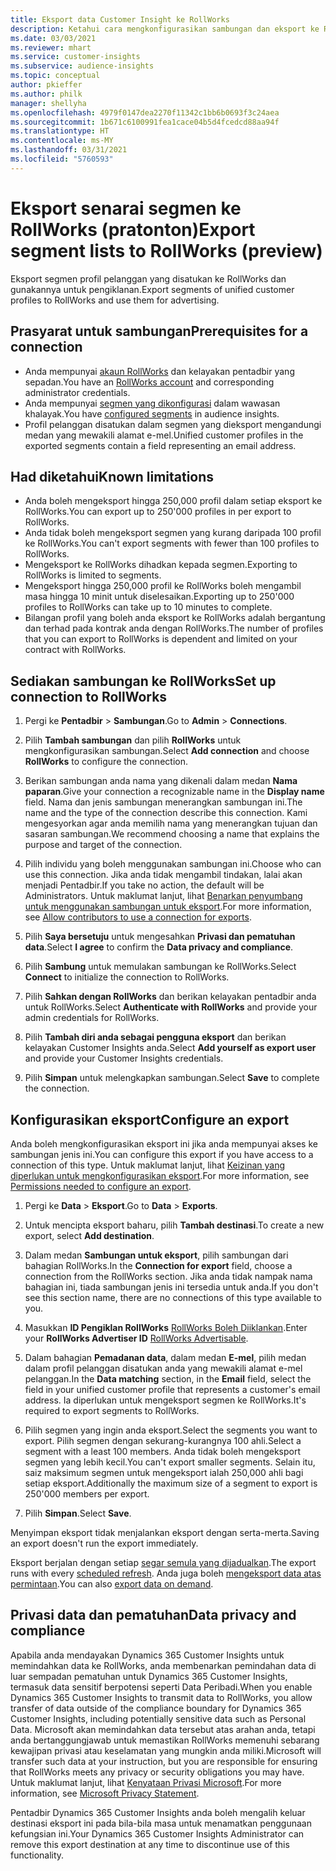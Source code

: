 ```yaml
---
title: Eksport data Customer Insight ke RollWorks
description: Ketahui cara mengkonfigurasikan sambungan dan eksport ke RollWorks.
ms.date: 03/03/2021
ms.reviewer: mhart
ms.service: customer-insights
ms.subservice: audience-insights
ms.topic: conceptual
author: pkieffer
ms.author: philk
manager: shellyha
ms.openlocfilehash: 4979f0147dea2270f11342c1bb6b0693f3c24aea
ms.sourcegitcommit: 1b671c6100991fea1cace04b5d4fcedcd88aa94f
ms.translationtype: HT
ms.contentlocale: ms-MY
ms.lasthandoff: 03/31/2021
ms.locfileid: "5760593"
---
```

# <a name="export-segment-lists-to-rollworks-preview"></a><span data-ttu-id="a0c8f-103">Eksport senarai segmen ke RollWorks (pratonton)</span><span class="sxs-lookup"><span data-stu-id="a0c8f-103">Export segment lists to RollWorks (preview)</span></span>

<span data-ttu-id="a0c8f-104">Eksport segmen profil pelanggan yang disatukan ke RollWorks dan gunakannya untuk pengiklanan.</span><span class="sxs-lookup"><span data-stu-id="a0c8f-104">Export segments of unified customer profiles to RollWorks and use them for advertising.</span></span> 

## <a name="prerequisites-for-a-connection"></a><span data-ttu-id="a0c8f-105">Prasyarat untuk sambungan</span><span class="sxs-lookup"><span data-stu-id="a0c8f-105">Prerequisites for a connection</span></span>

-   <span data-ttu-id="a0c8f-106">Anda mempunyai [akaun RollWorks](https://www.rollworks.com/) dan kelayakan pentadbir yang sepadan.</span><span class="sxs-lookup"><span data-stu-id="a0c8f-106">You have an [RollWorks account](https://www.rollworks.com/) and corresponding administrator credentials.</span></span>
-   <span data-ttu-id="a0c8f-107">Anda mempunyai [segmen yang dikonfigurasi](segments.md) dalam wawasan khalayak.</span><span class="sxs-lookup"><span data-stu-id="a0c8f-107">You have [configured segments](segments.md) in audience insights.</span></span>
-   <span data-ttu-id="a0c8f-108">Profil pelanggan disatukan dalam segmen yang dieksport mengandungi medan yang mewakili alamat e-mel.</span><span class="sxs-lookup"><span data-stu-id="a0c8f-108">Unified customer profiles in the exported segments contain a field representing an email address.</span></span>

## <a name="known-limitations"></a><span data-ttu-id="a0c8f-109">Had diketahui</span><span class="sxs-lookup"><span data-stu-id="a0c8f-109">Known limitations</span></span>

- <span data-ttu-id="a0c8f-110">Anda boleh mengeksport hingga 250,000 profil dalam setiap eksport ke RollWorks.</span><span class="sxs-lookup"><span data-stu-id="a0c8f-110">You can export up to 250'000 profiles in per export to RollWorks.</span></span>
- <span data-ttu-id="a0c8f-111">Anda tidak boleh mengeksport segmen yang kurang daripada 100 profil ke RollWorks.</span><span class="sxs-lookup"><span data-stu-id="a0c8f-111">You can't export segments with fewer than 100 profiles to RollWorks.</span></span> 
- <span data-ttu-id="a0c8f-112">Mengeksport ke RollWorks dihadkan kepada segmen.</span><span class="sxs-lookup"><span data-stu-id="a0c8f-112">Exporting to RollWorks is limited to segments.</span></span>
- <span data-ttu-id="a0c8f-113">Mengeksport hingga 250,000 profil ke RollWorks boleh mengambil masa hingga 10 minit untuk diselesaikan.</span><span class="sxs-lookup"><span data-stu-id="a0c8f-113">Exporting up to 250'000 profiles to RollWorks can take up to 10 minutes to complete.</span></span> 
- <span data-ttu-id="a0c8f-114">Bilangan profil yang boleh anda eksport ke RollWorks adalah bergantung dan terhad pada kontrak anda dengan RollWorks.</span><span class="sxs-lookup"><span data-stu-id="a0c8f-114">The number of profiles that you can export to RollWorks is dependent and limited on your contract with RollWorks.</span></span>

## <a name="set-up-connection-to-rollworks"></a><span data-ttu-id="a0c8f-115">Sediakan sambungan ke RollWorks</span><span class="sxs-lookup"><span data-stu-id="a0c8f-115">Set up connection to RollWorks</span></span>

1. <span data-ttu-id="a0c8f-116">Pergi ke **Pentadbir** > **Sambungan**.</span><span class="sxs-lookup"><span data-stu-id="a0c8f-116">Go to **Admin** > **Connections**.</span></span>

1. <span data-ttu-id="a0c8f-117">Pilih **Tambah sambungan** dan pilih **RollWorks** untuk mengkonfigurasikan sambungan.</span><span class="sxs-lookup"><span data-stu-id="a0c8f-117">Select **Add connection** and choose **RollWorks** to configure the connection.</span></span>

1. <span data-ttu-id="a0c8f-118">Berikan sambungan anda nama yang dikenali dalam medan **Nama paparan**.</span><span class="sxs-lookup"><span data-stu-id="a0c8f-118">Give your connection a recognizable name in the **Display name** field.</span></span> <span data-ttu-id="a0c8f-119">Nama dan jenis sambungan menerangkan sambungan ini.</span><span class="sxs-lookup"><span data-stu-id="a0c8f-119">The name and the type of the connection describe this connection.</span></span> <span data-ttu-id="a0c8f-120">Kami mengesyorkan agar anda memilih nama yang menerangkan tujuan dan sasaran sambungan.</span><span class="sxs-lookup"><span data-stu-id="a0c8f-120">We recommend choosing a name that explains the purpose and target of the connection.</span></span>

1. <span data-ttu-id="a0c8f-121">Pilih individu yang boleh menggunakan sambungan ini.</span><span class="sxs-lookup"><span data-stu-id="a0c8f-121">Choose who can use this connection.</span></span> <span data-ttu-id="a0c8f-122">Jika anda tidak mengambil tindakan, lalai akan menjadi Pentadbir.</span><span class="sxs-lookup"><span data-stu-id="a0c8f-122">If you take no action, the default will be Administrators.</span></span> <span data-ttu-id="a0c8f-123">Untuk maklumat lanjut, lihat [Benarkan penyumbang untuk menggunakan sambungan untuk eksport](connections.md#allow-contributors-to-use-a-connection-for-exports).</span><span class="sxs-lookup"><span data-stu-id="a0c8f-123">For more information, see [Allow contributors to use a connection for exports](connections.md#allow-contributors-to-use-a-connection-for-exports).</span></span>

1. <span data-ttu-id="a0c8f-124">Pilih **Saya bersetuju** untuk mengesahkan **Privasi dan pematuhan data**.</span><span class="sxs-lookup"><span data-stu-id="a0c8f-124">Select **I agree** to confirm the **Data privacy and compliance**.</span></span>

1. <span data-ttu-id="a0c8f-125">Pilih **Sambung** untuk memulakan sambungan ke RollWorks.</span><span class="sxs-lookup"><span data-stu-id="a0c8f-125">Select **Connect** to initialize the connection to RollWorks.</span></span>

1. <span data-ttu-id="a0c8f-126">Pilih **Sahkan dengan RollWorks** dan berikan kelayakan pentadbir anda untuk RollWorks.</span><span class="sxs-lookup"><span data-stu-id="a0c8f-126">Select **Authenticate with RollWorks** and provide your admin credentials for RollWorks.</span></span>

1. <span data-ttu-id="a0c8f-127">Pilih **Tambah diri anda sebagai pengguna eksport** dan berikan kelayakan Customer Insights anda.</span><span class="sxs-lookup"><span data-stu-id="a0c8f-127">Select **Add yourself as export user** and provide your Customer Insights credentials.</span></span>

1. <span data-ttu-id="a0c8f-128">Pilih **Simpan** untuk melengkapkan sambungan.</span><span class="sxs-lookup"><span data-stu-id="a0c8f-128">Select **Save** to complete the connection.</span></span>

## <a name="configure-an-export"></a><span data-ttu-id="a0c8f-129">Konfigurasikan eksport</span><span class="sxs-lookup"><span data-stu-id="a0c8f-129">Configure an export</span></span>

<span data-ttu-id="a0c8f-130">Anda boleh mengkonfigurasikan eksport ini jika anda mempunyai akses ke sambungan jenis ini.</span><span class="sxs-lookup"><span data-stu-id="a0c8f-130">You can configure this export if you have access to a connection of this type.</span></span> <span data-ttu-id="a0c8f-131">Untuk maklumat lanjut, lihat [Keizinan yang diperlukan untuk mengkonfigurasikan eksport](export-destinations.md#set-up-a-new-export).</span><span class="sxs-lookup"><span data-stu-id="a0c8f-131">For more information, see [Permissions needed to configure an export](export-destinations.md#set-up-a-new-export).</span></span>

1. <span data-ttu-id="a0c8f-132">Pergi ke **Data** > **Eksport**.</span><span class="sxs-lookup"><span data-stu-id="a0c8f-132">Go to **Data** > **Exports**.</span></span>

1. <span data-ttu-id="a0c8f-133">Untuk mencipta eksport baharu, pilih **Tambah destinasi**.</span><span class="sxs-lookup"><span data-stu-id="a0c8f-133">To create a new export, select **Add destination**.</span></span>

1. <span data-ttu-id="a0c8f-134">Dalam medan **Sambungan untuk eksport**, pilih sambungan dari bahagian RollWorks.</span><span class="sxs-lookup"><span data-stu-id="a0c8f-134">In the **Connection for export** field, choose a connection from the RollWorks section.</span></span> <span data-ttu-id="a0c8f-135">Jika anda tidak nampak nama bahagian ini, tiada sambungan jenis ini tersedia untuk anda.</span><span class="sxs-lookup"><span data-stu-id="a0c8f-135">If you don't see this section name, there are no connections of this type available to you.</span></span>

1. <span data-ttu-id="a0c8f-136">Masukkan **ID Pengiklan RollWorks** [RollWorks Boleh Diiklankan](https://help.adroll.com/hc/articles/212011838-Advertiser-Profiles).</span><span class="sxs-lookup"><span data-stu-id="a0c8f-136">Enter your **RollWorks Advertiser ID** [RollWorks Advertisable](https://help.adroll.com/hc/articles/212011838-Advertiser-Profiles).</span></span>

3. <span data-ttu-id="a0c8f-137">Dalam bahagian **Pemadanan data**, dalam medan **E-mel**, pilih medan dalam profil pelanggan disatukan anda yang mewakili alamat e-mel pelanggan.</span><span class="sxs-lookup"><span data-stu-id="a0c8f-137">In the **Data matching** section, in the **Email** field, select the field in your unified customer profile that represents a customer's email address.</span></span> <span data-ttu-id="a0c8f-138">Ia diperlukan untuk mengeksport segmen ke RollWorks.</span><span class="sxs-lookup"><span data-stu-id="a0c8f-138">It's required to export segments to RollWorks.</span></span>

1. <span data-ttu-id="a0c8f-139">Pilih segmen yang ingin anda eksport.</span><span class="sxs-lookup"><span data-stu-id="a0c8f-139">Select the segments you want to export.</span></span> <span data-ttu-id="a0c8f-140">Pilih segmen dengan sekurang-kurangnya 100 ahli.</span><span class="sxs-lookup"><span data-stu-id="a0c8f-140">Select a segment with a least 100 members.</span></span> <span data-ttu-id="a0c8f-141">Anda tidak boleh mengeksport segmen yang lebih kecil.</span><span class="sxs-lookup"><span data-stu-id="a0c8f-141">You can't export smaller segments.</span></span> <span data-ttu-id="a0c8f-142">Selain itu, saiz maksimum segmen untuk mengeksport ialah 250,000 ahli bagi setiap eksport.</span><span class="sxs-lookup"><span data-stu-id="a0c8f-142">Additionally the maximum size of a segment to export is 250'000 members per export.</span></span> 

1. <span data-ttu-id="a0c8f-143">Pilih **Simpan**.</span><span class="sxs-lookup"><span data-stu-id="a0c8f-143">Select **Save**.</span></span>

<span data-ttu-id="a0c8f-144">Menyimpan eksport tidak menjalankan eksport dengan serta-merta.</span><span class="sxs-lookup"><span data-stu-id="a0c8f-144">Saving an export doesn't run the export immediately.</span></span>

<span data-ttu-id="a0c8f-145">Eksport berjalan dengan setiap [segar semula yang dijadualkan](system.md#schedule-tab).</span><span class="sxs-lookup"><span data-stu-id="a0c8f-145">The export runs with every [scheduled refresh](system.md#schedule-tab).</span></span> <span data-ttu-id="a0c8f-146">Anda juga boleh [mengeksport data atas permintaan](export-destinations.md#run-exports-on-demand).</span><span class="sxs-lookup"><span data-stu-id="a0c8f-146">You can also [export data on demand](export-destinations.md#run-exports-on-demand).</span></span> 


## <a name="data-privacy-and-compliance"></a><span data-ttu-id="a0c8f-147">Privasi data dan pematuhan</span><span class="sxs-lookup"><span data-stu-id="a0c8f-147">Data privacy and compliance</span></span>

<span data-ttu-id="a0c8f-148">Apabila anda mendayakan Dynamics 365 Customer Insights untuk memindahkan data ke RollWorks, anda membenarkan pemindahan data di luar sempadan pematuhan untuk Dynamics 365 Customer Insights, termasuk data sensitif berpotensi seperti Data Peribadi.</span><span class="sxs-lookup"><span data-stu-id="a0c8f-148">When you enable Dynamics 365 Customer Insights to transmit data to RollWorks, you allow transfer of data outside of the compliance boundary for Dynamics 365 Customer Insights, including potentially sensitive data such as Personal Data.</span></span> <span data-ttu-id="a0c8f-149">Microsoft akan memindahkan data tersebut atas arahan anda, tetapi anda bertanggungjawab untuk memastikan RollWorks memenuhi sebarang kewajipan privasi atau keselamatan yang mungkin anda miliki.</span><span class="sxs-lookup"><span data-stu-id="a0c8f-149">Microsoft will transfer such data at your instruction, but you are responsible for ensuring that RollWorks meets any privacy or security obligations you may have.</span></span> <span data-ttu-id="a0c8f-150">Untuk maklumat lanjut, lihat [Kenyataan Privasi Microsoft](https://go.microsoft.com/fwlink/?linkid=396732).</span><span class="sxs-lookup"><span data-stu-id="a0c8f-150">For more information, see [Microsoft Privacy Statement](https://go.microsoft.com/fwlink/?linkid=396732).</span></span>

<span data-ttu-id="a0c8f-151">Pentadbir Dynamics 365 Customer Insights anda boleh mengalih keluar destinasi eksport ini pada bila-bila masa untuk menamatkan penggunaan kefungsian ini.</span><span class="sxs-lookup"><span data-stu-id="a0c8f-151">Your Dynamics 365 Customer Insights Administrator can remove this export destination at any time to discontinue use of this functionality.</span></span>
